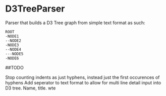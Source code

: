 D3TreeParser
============

Parser that builds a D3 Tree graph from simple text format as such: 

    ROOT
    -NODE1
    --NODE2
    -NODE3
    --NODE4
    ---NODE5
    -NODE6

##TODO

Stop counting indents as just hyphens, instead just the first occurences of hyphens
Add seperator to text format to allow for multi line detail input into D3 tree. Name, title. wte
